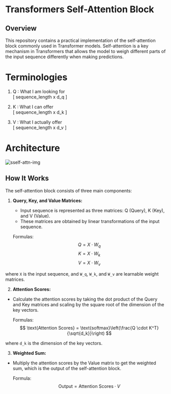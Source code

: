 # Transformers Self-Attention Block

## Overview

This repository contains a practical implementation of the self-attention block commonly used in Transformer models. Self-attention is a key mechanism in Transformers that allows the model to weigh different parts of the input sequence differently when making predictions.

# Terminologies

1. Q : What I am looking for    
    [ sequence_length x d_q ]

2. K : What I can offer     
    [ sequence_length x d_k ]

3. V : What I actually offer     
    [ sequence_length x d_v ]

# Architecture

![sself-attn-img](https://vaclavkosar.com/images/expire-span-attention-recap.png)

## How It Works

The self-attention block consists of three main components:

1. **Query, Key, and Value Matrices:**
   - Input sequence is represented as three matrices: Q (Query), K (Key), and V (Value).
   - These matrices are obtained by linear transformations of the input sequence.

   Formulas:
    $$
    Q = X \cdot W_q
    $$
    $$
    K = X \cdot W_k
    $$ 
    $$
    V = X \cdot W_v   
    $$


where `X` is the input sequence, and `W_q`, `W_k`, and `W_v` are learnable weight matrices.

2. **Attention Scores:**
- Calculate the attention scores by taking the dot product of the Query and Key matrices and scaling by the square root of the dimension of the key vectors.

    Formulas:
    $$
    \text{Attention Scores} = \text{softmax}\left(\frac{Q \cdot K^T}{\sqrt{d_k}}\right)
    $$



where `d_k` is the dimension of the key vectors.

3. **Weighted Sum:**
- Multiply the attention scores by the Value matrix to get the weighted sum, which is the output of the self-attention block.

    Formula:
    $$
    \text{Output} = \text{Attention Scores} \cdot V
    $$

